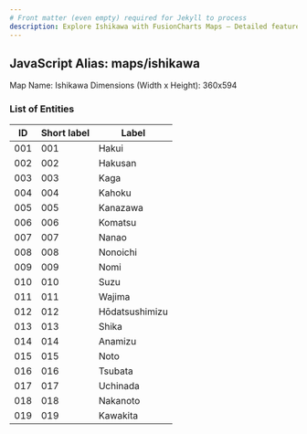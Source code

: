 ```yaml
---
# Front matter (even empty) required for Jekyll to process
description: Explore Ishikawa with FusionCharts Maps – Detailed features for seamless integration. Try now & enhance your data visualization today! 
---
```


## JavaScript Alias: maps/ishikawa

Map Name: Ishikawa
Dimensions (Width x Height): 360x594





### List of Entities

ID | Short label | Label
---|---|---|
001|001|Hakui
002|002|Hakusan
003|003|Kaga
004|004|Kahoku
005|005|Kanazawa
006|006|Komatsu
007|007|Nanao
008|008|Nonoichi
009|009|Nomi
010|010|Suzu
011|011|Wajima
012|012|Hōdatsushimizu
013|013|Shika
014|014|Anamizu
015|015|Noto
016|016|Tsubata
017|017|Uchinada
018|018|Nakanoto
019|019|Kawakita